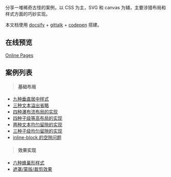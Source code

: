 分享一堆稀奇古怪的案例，以 CSS 为主，SVG 和 canvas 为辅，主要涉猎布局和样式方面的巧妙实现。

本文档使用 [docsify](https://docsify.js.org/#/?id=docsify) + [gittalk](https://github.com/gitalk/gitalk) + [codepen](https://codepen.io/foreverZ133/collections/popular/) 搭建。

## 在线预览

[Online Pages](https://foreverz133.github.io/demo-preview/)

## 案例列表
> #### 基础布局

* [九种垂直居中样式](./pages/vertical-center.md)
* [三种文本溢出省略](./pages/text-overflow.md)
* [四种瀑布流布局的实现](./pages/masonry.md)
* [四种子级等高布局的实现](./pages/child-same-height.md)
* [两种文本均匀留隙的实现](./pages/text-align-justify.md)
* [三种子级均匀留隙的实现](./pages/child-align-justify.md)
* [inline-block 的空隙问题](./pages/inline-block-spacing.md)

> #### 效果实现

* [六种蜂巢形样式](./pages/honeycomb.md)
* [遮罩/蒙版/裁剪效果](./pages/css-mask.md)